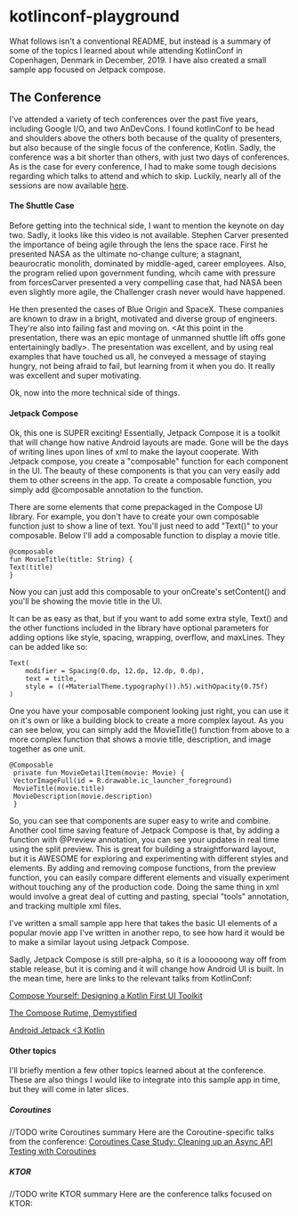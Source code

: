 # kotlinconf-playground

What follows isn't a conventional README, but instead is a summary of some of the topics I learned about while attending KotlinConf in Copenhagen, Denmark in December, 2019. I have also created a small sample app focused on Jetpack compose. 

## The Conference
I've attended a variety of tech conferences over the past five years, including Google I/O, and two AnDevCons. I found kotlinConf to be head and shoulders above the others both because of the quality of presenters, but also because of the single focus of the conference, Kotlin. Sadly, the conference was a bit shorter than others, with just two days of conferences. As is the case for every conference, I had to make some tough decisions regarding which talks to attend and which to skip. Luckily, nearly all of the sessions are now available [here](https://kotlinconf.com/talks/).

#### The Shuttle Case
Before getting into the technical side, I want to mention the keynote on day two. Sadly, it looks like this video is not available. Stephen Carver presented the importance of being agile through the lens the space race. First he presented NASA as the ultimate no-change culture; a stagnant, beaurocratic monolith, dominated  by middle-aged, career employees. Also, the program relied upon government funding, whcih came with pressure from forcesCarver presented a very compelling case that, had NASA been even slightly more agile, the Challenger crash never would have happened. 

He then presented the cases of Blue Origin and SpaceX. These companies are known to draw in a bright, motivated and diverse group of engineers. They're also into failing fast and moving on. <At this point in the presentation, there was an epic montage of unmanned shuttle lift offs gone entertainingly badly>. The presentation was excellent, and by using real examples that have touched us all, he conveyed a message of staying hungry, not being afraid to fail, but learning from it when you do.  It really was excellent and super motivating. 

Ok, now into the more technical side of things.  

#### Jetpack Compose

Ok, this one is SUPER exciting! Essentially, Jetpack Compose it is a toolkit that will change how native Android layouts are made. Gone will be the days of writing lines upon lines of xml to make the layout cooperate. With Jetpack compose, you create a "composable" function for each component in the UI. The beauty of these components is that you can very easily add them to other screens in the app. To create a composable function, you simply add @composable annotation to the function. 

There are some elements that come prepackaged in the Compose UI library. For example, you don't have to create your own composable function just to show a line of text. You'll just need to add "Text()" to your composable. Below I'll add a composable function to display a movie title.

    @composable
    fun MovieTitle(title: String) {
    Text(title)
    }

Now you can just add this composable to your onCreate's setContent() and you'll be showing the movie title in the UI. 


It can be as easy as that, but if you want to add some extra style, Text() and the other functions included in the library have optional parameters for adding options like style, spacing, wrapping, overflow, and maxLines. They can be added like so:
    
    Text(
        modifier = Spacing(0.dp, 12.dp, 12.dp, 0.dp),
        text = title,
        style = ((+MaterialTheme.typography()).h5).withOpacity(0.75f)
    )
  
One you have your composable component looking just right, you can use it on it's own or like a building block to create a more complex layout. As you can see below, you can simply add the MovieTitle() function from above to a more complex function that shows a movie title, description, and image together as one unit. 

    @Composable
     private fun MovieDetailItem(movie: Movie) {
     VectorImageFull(id = R.drawable.ic_launcher_foreground)
     MovieTitle(movie.title)
     MovieDescription(movie.description)
     }

So, you can see that components are super easy to write and combine. Another cool time saving feature of Jetpack Compose is that, by adding a function with @Preview annotation, you can see your updates in real time using the split preview. This is great for building a straightforward layout, but it is AWESOME for exploring and experimenting with different styles and elements. By adding and removing compose functions, from the preview function, you can easily compare different elements and visually experiment without touching any of the production code. Doing the same thing in xml would involve a great deal of cutting and pasting, special "tools" annotation, and tracking multiple xml files. 

I've written a small sample app here that takes the basic UI elements of a popular movie app I've written in another repo, to see how hard it would be to make a similar layout using Jetpack Compose.  

Sadly, Jetpack Compose is still pre-alpha, so it is a loooooong way off from stable release, but it is coming and it will change how Android UI is built. In the mean time, here are links to the relevant talks from KotlinConf:

[Compose Yourself: Designing a Kotlin First UI Toolkit](https://kotlinconf.com/talks/video/2019/126985/)

[The Compose Rutime, Demystified](https://kotlinconf.com/talks/video/2019/126961/)

[Android Jetpack <3 Kotlin](https://kotlinconf.com/talks/video/2019/129186/)


#### Other topics
I'll briefly mention a few other topics learned about at the conference. These are also things I would like to integrate into this sample app in time, but they will come in later slices. 

##### Coroutines
//TODO write Coroutines summary
Here are the Coroutine-specific talks from the conference:
[Coroutines Case Study: Cleaning up an Async API](https://kotlinconf.com/talks/video/2019/127279/)
[Testing with Coroutines](https://kotlinconf.com/talks/video/2019/116853/)

##### KTOR
//TODO write KTOR summary
Here are the conference talks focused on KTOR:
